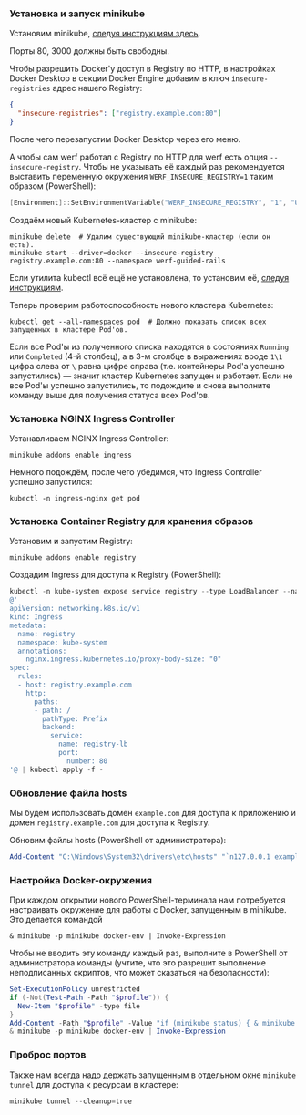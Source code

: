 ### Установка и запуск minikube

Установим minikube, [следуя инструкциям здесь](https://minikube.sigs.k8s.io/docs/start/).

Порты 80, 3000 должны быть свободны.

Чтобы разрешить Docker'у доступ в Registry по HTTP, в настройках Docker Desktop в секции Docker Engine добавим в ключ `insecure-registries` адрес нашего Registry:
```json
{
  "insecure-registries": ["registry.example.com:80"]
}
```
После чего перезапустим Docker Desktop через его меню.

А чтобы сам werf работал с Registry по HTTP для werf есть опция `--insecure-registry`. Чтобы не указывать её каждый раз рекомендуется выставить переменную окружения `WERF_INSECURE_REGISTRY=1` таким образом (PowerShell):
```powershell
[Environment]::SetEnvironmentVariable("WERF_INSECURE_REGISTRY", "1", "User")
```

Создаём новый Kubernetes-кластер с minikube:
```shell
minikube delete  # Удалим существующий minikube-кластер (если он есть).
minikube start --driver=docker --insecure-registry registry.example.com:80 --namespace werf-guided-rails
```

Если утилита kubectl всё ещё не установлена, то установим её, [следуя инструкциям](https://kubernetes.io/docs/tasks/tools/install-kubectl-windows/).

Теперь проверим работоспособность нового кластера Kubernetes:
```shell
kubectl get --all-namespaces pod  # Должно показать список всех запущенных в кластере Pod'ов.
```

Если все Pod'ы из полученного списка находятся в состояниях `Running` или `Completed` (4-й столбец), а в 3-м столбце в выражениях вроде `1\1` цифра слева от `\` равна цифре справа (т.е. контейнеры Pod'а успешно запустились) — значит кластер Kubernetes запущен и работает. Если не все Pod'ы успешно запустились, то подождите и снова выполните команду выше для получения статуса всех Pod'ов.

### Установка NGINX Ingress Controller

Устанавливаем NGINX Ingress Controller:
```shell
minikube addons enable ingress
```

Немного подождём, после чего убедимся, что Ingress Controller успешно запустился:
```shell
kubectl -n ingress-nginx get pod
```

### Установка Container Registry для хранения образов

Установим и запустим Registry:
```shell
minikube addons enable registry
```

Создадим Ingress для доступа к Registry (PowerShell):
```powershell
kubectl -n kube-system expose service registry --type LoadBalancer --name registry-lb --port 80 --target-port 5000
@'
apiVersion: networking.k8s.io/v1
kind: Ingress
metadata:
  name: registry
  namespace: kube-system
  annotations:
    nginx.ingress.kubernetes.io/proxy-body-size: "0"
spec:
  rules:
  - host: registry.example.com
    http:
      paths:
      - path: /
        pathType: Prefix
        backend:
          service:
            name: registry-lb
            port:
              number: 80
'@ | kubectl apply -f -
```

### Обновление файла hosts

Мы будем использовать домен `example.com` для доступа к приложению и домен `registry.example.com` для доступа к Registry.

Обновим файлы hosts (PowerShell от администратора):
```powershell
Add-Content "C:\Windows\System32\drivers\etc\hosts" "`n127.0.0.1 example.com registry.example.com"
```

### Настройка Docker-окружения

При каждом открытии нового PowerShell-терминала нам потребуется настраивать окружение для работы с Docker, запущенным в minikube. Это делается командой
```
& minikube -p minikube docker-env | Invoke-Expression
```

Чтобы не вводить эту команду каждый раз, выполните в PowerShell от администратора команды (учтите, что это разрешит выполнение неподписанных скриптов, что может сказаться на безопасности):
```powershell
Set-ExecutionPolicy unrestricted
if (-Not(Test-Path -Path "$profile")) {
  New-Item "$profile" -type file
}
Add-Content -Path "$profile" -Value "if (minikube status) { & minikube -p minikube docker-env | Invoke-Expression }"
& minikube -p minikube docker-env | Invoke-Expression
```

### Проброс портов

Также нам всегда надо держать запущенным в отдельном окне `minikube tunnel` для доступа к ресурсам в кластере:
```powershell
minikube tunnel --cleanup=true
```

